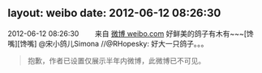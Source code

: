 layout: weibo
date: 2012-06-12 08:26:30
---
2012-06-12 08:26:30  &nbsp;&nbsp;&nbsp;&nbsp;&nbsp;&nbsp; 来自 <a href="http://weibo.com/" rel="nofollow">微博 weibo.com</a>
好鲜美的鸽子有木有~~~[馋嘴][馋嘴] @宋小鸽儿Simona //@RHopesky: 好大一只鸽子。。。
>  抱歉，作者已设置仅展示半年内微博，此微博已不可见。 ​​​
